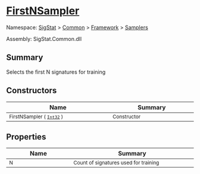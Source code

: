 # [FirstNSampler](./FirstNSampler.md)

Namespace: [SigStat]() > [Common](./../../README.md) > [Framework]() > [Samplers](./README.md)

Assembly: SigStat.Common.dll

## Summary
Selects the first N signatures for training

## Constructors

| Name | Summary | 
| --- | --- | 
| <sub>FirstNSampler ( [`Int32`](https://docs.microsoft.com/en-us/dotnet/api/System.Int32) )</sub><img width=200/>| <sub>Constructor</sub><img width=200/>| <br>


## Properties

| Name | Summary | 
| --- | --- | 
| <sub>N</sub><img width=200/>| <sub>Count of signatures used for training</sub><img width=200/>| <br>


